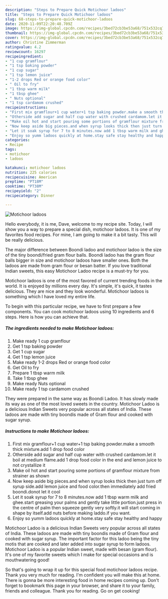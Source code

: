 ```yaml
---
description: "Steps to Prepare Quick Motichoor ladoos"
title: "Steps to Prepare Quick Motichoor ladoos"
slug: 68-steps-to-prepare-quick-motichoor-ladoos
date: 2020-11-09T22:20:48.709Z
image: https://img-global.cpcdn.com/recipes/3bed72cb3be53a68/751x532cq70/motichoor-ladoos-recipe-main-photo.jpg
thumbnail: https://img-global.cpcdn.com/recipes/3bed72cb3be53a68/751x532cq70/motichoor-ladoos-recipe-main-photo.jpg
cover: https://img-global.cpcdn.com/recipes/3bed72cb3be53a68/751x532cq70/motichoor-ladoos-recipe-main-photo.jpg
author: Christine Zimmerman
ratingvalue: 4.2
reviewcount: 16297
recipeingredient:
- "1 cup gramflour"
- "1 tsp baking powder"
- "1 cup sugar"
- "1 tsp lemon juice"
- "1-2 drops Red or orange food color"
- " Oil to fry"
- "1 tbsp warm milk"
- "1 tbsp ghee"
- " Nuts optional"
- "1 tsp cardamom crushed"
recipeinstructions:
- "First mix gramflour+1 cup water+1 tsp baking powder.make a smooth thick mixture.add 1 drop food color"
- "Otherside add sugar and half cup water with crushed cardamom.let it boil at medium flame.add 1 drop food color in the end and lemon juice to not crystallize it"
- "Make oil hot and start pouring some portions of gramflour mixture from strainer as shown"
- "Now keep aside big pieces.and when syrup looks thick then just turn off syrup side.add lemon juice and food color.then immediately add fried boondi.donot let it cool"
- "Let it soak syrup for 7 to 8 minutes.now add 1 tbsp warm milk and ghee.start greasing your palms and gently take little portion.just press in the centre of palm then squeeze gently very softly.it will start coming in shape by itself.add nuts before making laddo.if you want."
- "Enjoy so yumm ladoos quickly at home.stay safe stay healthy and happy"
categories:
- Recipe
tags:
- motichoor
- ladoos

katakunci: motichoor ladoos 
nutrition: 225 calories
recipecuisine: American
preptime: "PT18M"
cooktime: "PT38M"
recipeyield: "2"
recipecategory: Dinner

---
```



![Motichoor ladoos](https://img-global.cpcdn.com/recipes/3bed72cb3be53a68/751x532cq70/motichoor-ladoos-recipe-main-photo.jpg)

Hello everybody, it is me, Dave, welcome to my recipe site. Today, I will show you a way to prepare a special dish, motichoor ladoos. It is one of my favorites food recipes. For mine, I am going to make it a bit tasty. This will be really delicious.

The major difference between Boondi ladoo and motichoor ladoo is the size of the tiny boondi/fried gram flour balls. Boondi ladoo has the gram flour balls bigger in size and motichoor ladoos have smaller ones. Both the ladoos are made from gram flour or besan batter. If you love traditional Indian sweets, this easy Motichoor Ladoo recipe is a must-try for you.

Motichoor ladoos is one of the most favored of current trending foods in the world. It is enjoyed by millions every day. It's simple, it's quick, it tastes delicious. They are nice and they look wonderful. Motichoor ladoos is something which I have loved my entire life.


To begin with this particular recipe, we have to first prepare a few components. You can cook motichoor ladoos using 10 ingredients and 6 steps. Here is how you can achieve that.

<!--inarticleads1-->

##### The ingredients needed to make Motichoor ladoos:

1. Make ready 1 cup gramflour
1. Get 1 tsp baking powder
1. Get 1 cup sugar
1. Get 1 tsp lemon juice
1. Make ready 1-2 drops Red or orange food color
1. Get  Oil to fry
1. Prepare 1 tbsp warm milk
1. Take 1 tbsp ghee
1. Make ready  Nuts optional
1. Make ready 1 tsp cardamom crushed


They were prepared in the same way as Boondi Ladoo. It has slowly made its way as one of the most loved sweets in the country. Motichoor Ladoo is a delicious Indian Sweets very popular across all states of India. These ladoos are made with tiny boondis made of Gram flour and cooked with sugar syrup. 

<!--inarticleads2-->

##### Instructions to make Motichoor ladoos:

1. First mix gramflour+1 cup water+1 tsp baking powder.make a smooth thick mixture.add 1 drop food color
1. Otherside add sugar and half cup water with crushed cardamom.let it boil at medium flame.add 1 drop food color in the end and lemon juice to not crystallize it
1. Make oil hot and start pouring some portions of gramflour mixture from strainer as shown
1. Now keep aside big pieces.and when syrup looks thick then just turn off syrup side.add lemon juice and food color.then immediately add fried boondi.donot let it cool
1. Let it soak syrup for 7 to 8 minutes.now add 1 tbsp warm milk and ghee.start greasing your palms and gently take little portion.just press in the centre of palm then squeeze gently very softly.it will start coming in shape by itself.add nuts before making laddo.if you want.
1. Enjoy so yumm ladoos quickly at home.stay safe stay healthy and happy


Motichoor Ladoo is a delicious Indian Sweets very popular across all states of India. These ladoos are made with tiny boondis made of Gram flour and cooked with sugar syrup. The important factor for this ladoo being the tiny motis that are cooked and later added into sugar syrup to form ladoos. Motichoor Ladoo is a popular Indian sweet, made with besan (gram flour). It&#39;s one of my favorite sweets which I make for special occasions and is mouthwatering good! 

So that's going to wrap it up for this special food motichoor ladoos recipe. Thank you very much for reading. I'm confident you will make this at home. There is gonna be more interesting food in home recipes coming up. Don't forget to bookmark this page in your browser, and share it to your family, friends and colleague. Thank you for reading. Go on get cooking!
